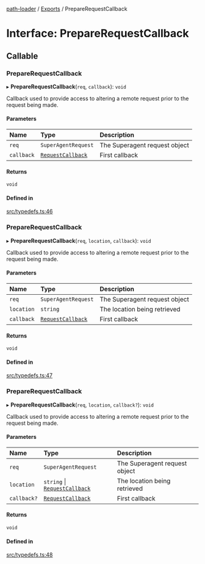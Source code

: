 [path-loader](../README.md) / [Exports](../modules.md) / PrepareRequestCallback

# Interface: PrepareRequestCallback

## Callable

### PrepareRequestCallback

▸ **PrepareRequestCallback**(`req`, `callback`): `void`

Callback used to provide access to altering a remote request prior to the request being made.

#### Parameters

| Name | Type | Description |
| :------ | :------ | :------ |
| `req` | `SuperAgentRequest` | The Superagent request object |
| `callback` | [`RequestCallback`](RequestCallback.md) | First callback |

#### Returns

`void`

#### Defined in

[src/typedefs.ts:46](https://github.com/rkesters/path-loader/blob/82c302a/src/typedefs.ts#L46)

### PrepareRequestCallback

▸ **PrepareRequestCallback**(`req`, `location`, `callback`): `void`

Callback used to provide access to altering a remote request prior to the request being made.

#### Parameters

| Name | Type | Description |
| :------ | :------ | :------ |
| `req` | `SuperAgentRequest` | The Superagent request object |
| `location` | `string` | The location being retrieved |
| `callback` | [`RequestCallback`](RequestCallback.md) | First callback |

#### Returns

`void`

#### Defined in

[src/typedefs.ts:47](https://github.com/rkesters/path-loader/blob/82c302a/src/typedefs.ts#L47)

### PrepareRequestCallback

▸ **PrepareRequestCallback**(`req`, `location`, `callback?`): `void`

Callback used to provide access to altering a remote request prior to the request being made.

#### Parameters

| Name | Type | Description |
| :------ | :------ | :------ |
| `req` | `SuperAgentRequest` | The Superagent request object |
| `location` | `string` \| [`RequestCallback`](RequestCallback.md) | The location being retrieved |
| `callback?` | [`RequestCallback`](RequestCallback.md) | First callback |

#### Returns

`void`

#### Defined in

[src/typedefs.ts:48](https://github.com/rkesters/path-loader/blob/82c302a/src/typedefs.ts#L48)
